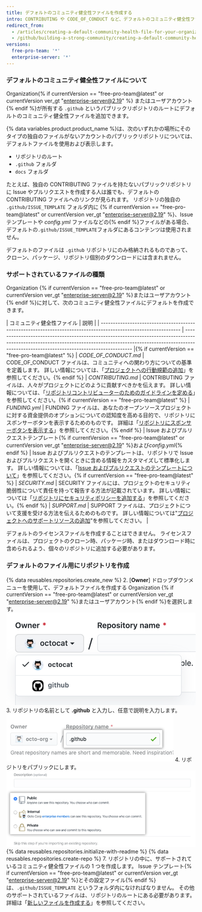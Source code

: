 ```yaml
---
title: デフォルトのコミュニティ健全性ファイルを作成する
intro: CONTRIBUTING や CODE_OF_CONDUCT など、デフォルトのコミュニティ健全性ファイルを作成できます。 デフォルトのファイルは、そのような独自ファイルを持たないあらゆるパブリックリポジトリに使用されます。
redirect_from:
  - /articles/creating-a-default-community-health-file-for-your-organization
  - /github/building-a-strong-community/creating-a-default-community-health-file-for-your-organization
versions:
  free-pro-team: '*'
  enterprise-server: '*'
---
```


### デフォルトのコミュニティ健全性ファイルについて

Organization{% if currentVersion == "free-pro-team@latest" or currentVersion ver_gt "enterprise-server@2.19" %} またはユーザアカウント{% endif %}が所有する `.github` というパブリックリポジトリのルートにデフォルトのコミュニティ健全性ファイルを追加できます。

{% data variables.product.product_name %}は、次のいずれかの場所にそのタイプの独自のファイルがないアカウントのパブリックリポジトリについては、デフォルトファイルを使用および表示します。
- リポジトリのルート
- `.github` フォルダ
- `docs` フォルダ

たとえば、独自の CONTRIBUTING ファイルを持たないパブリックリポジトリに Issue やプルリクエストを作成する人は誰でも、デフォルトの CONTRIBUTING ファイルへのリンクが見られます。 リポジトリの独自の `.github/ISSUE_TEMPLATE` フォルダ内に
{% if currentVersion == "free-pro-team@latest" or currentVersion ver_gt "enterprise-server@2.19" %}、Issue テンプレートや *config.yml* ファイルなどの{% endif %}ファイルがある場合、デフォルトの`.github/ISSUE_TEMPLATE`フォルダにあるコンテンツは使用されません。

デフォルトのファイルは `.github` リポジトリにのみ格納されるものであって、クローン、パッケージ、リポジトリ個別のダウンロードには含まれません。

### サポートされているファイルの種類

Organization {% if currentVersion == "free-pro-team@latest" or currentVersion ver_gt "enterprise-server@2.19" %}またはユーザアカウント{% endif %}に対して、次のコミュニティ健全性ファイルにデフォルトを作成できます。

| コミュニティ健全性ファイル                                                                                                   | 説明                                                                                                                                                                                                                   |
| --------------------------------------------------------------------------------------------------------------- | -------------------------------------------------------------------------------------------------------------------------------------------------------------------------------------------------------------------- |{% if currentVersion == "free-pro-team@latest" %}
| *CODE_OF_CONDUCT.md*                                                                                          | CODE_OF_CONDUCT ファイルは、コミュニティへの関わり方についての基準を定義します。 詳しい情報については、「[プロジェクトへの行動規範の追加](/articles/adding-a-code-of-conduct-to-your-project/)」を参照してください。{% endif %}
| *CONTRIBUTING.md*                                                                                               | CONTRIBUTING ファイルは、人々がプロジェクトにどのように貢献すべきかを伝えます。 詳しい情報については、「[リポジトリコントリビューターのためのガイドラインを定める](/articles/setting-guidelines-for-repository-contributors/)」を参照してください。{% if currentVersion == "free-pro-team@latest" %}
| *FUNDING.yml*                                                                                                   | FUNDING ファイルは、あなたのオープンソースプロジェクトに対する資金提供のオプションについての認知度を高める目的で、リポジトリにスポンサーボタンを表示するためのものです。 詳細は「[リポジトリにスポンサーボタンを表示する](/articles/displaying-a-sponsor-button-in-your-repository)」を参照してください。{% endif %}
| Issue およびプルリクエストテンプレート{% if currentVersion == "free-pro-team@latest" or currentVersion ver_gt "enterprise-server@2.19" %}および*config.yml*{% endif %} | Issue およびプルリクエストのテンプレートは、リポジトリで Issue およびプルリクエストを開くときに含める情報をカスタマイズして標準化します。 詳しい情報については、「[Issue およびプルリクエストのテンプレートについて](/articles/about-issue-and-pull-request-templates/)」を参照してください。{% if currentVersion == "free-pro-team@latest" %}
| *SECURITY.md*                                                                                                   | SECURITY ファイルには、プロジェクトのセキュリティ脆弱性について責任を持って報告する方法が記載されています。 詳しい情報については「[リポジトリにセキュリティポリシーを追加する](/articles/adding-a-security-policy-to-your-repository)」を参照してください。{% endif %}
| *SUPPORT.md*                                                                                                    | SUPPORT ファイルは、プロジェクトについて支援を受ける方法を伝えるためのものです。 詳しい情報については"[プロジェクトへのサポートリソースの追加](/articles/adding-support-resources-to-your-project/)"を参照してください。                                                                        |

デフォルトのライセンスファイルを作成することはできません。 ライセンスファイルは、プロジェクトのクローン時、パッケージ時、またはダウンロード時に含められるよう、個々のリポジトリに追加する必要があります。

### デフォルトのファイル用にリポジトリを作成

{% data reusables.repositories.create_new %}
2. [**Owner**] ドロップダウンメニューを使用して、デフォルトファイルを作成する Organization {% if currentVersion == "free-pro-team@latest" or currentVersion ver_gt "enterprise-server@2.19" %}またはユーザアカウント{% endif %}を選択します。 ![[Owner] ドロップダウンメニュー](/assets/images/help/repository/create-repository-owner.png)
3. リポジトリの名前として **.github** と入力し、任意で説明を入力します。 ![リポジトリ作成フィールド](/assets/images/help/repository/default-file-repository-name.png)
4. リポジトリをパブリックにします。 ![プライベートまたはパブリックのステータスを選択するラジオボタン](/assets/images/help/repository/create-repository-public-private.png)
{% data reusables.repositories.initialize-with-readme %}
{% data reusables.repositories.create-repo %}
7. リポジトリの中に、サポートされているコミュニティ健全性ファイルの 1 つを作成します。 Issue テンプレート{% if currentVersion == "free-pro-team@latest" or currentVersion ver_gt "enterprise-server@2.19" %}とその設定ファイル{% endif %}は、`.github/ISSUE_TEMPLATE` というフォルダ内になければなりません。 その他のサポートされているファイルは、リポジトリのルートにある必要があります。 詳細は「[新しいファイルを作成する](/articles/creating-new-files/)」を参照してください。
